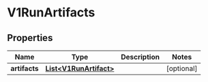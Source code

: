 

# V1RunArtifacts


## Properties

Name | Type | Description | Notes
------------ | ------------- | ------------- | -------------
**artifacts** | [**List&lt;V1RunArtifact&gt;**](V1RunArtifact.md) |  |  [optional]




